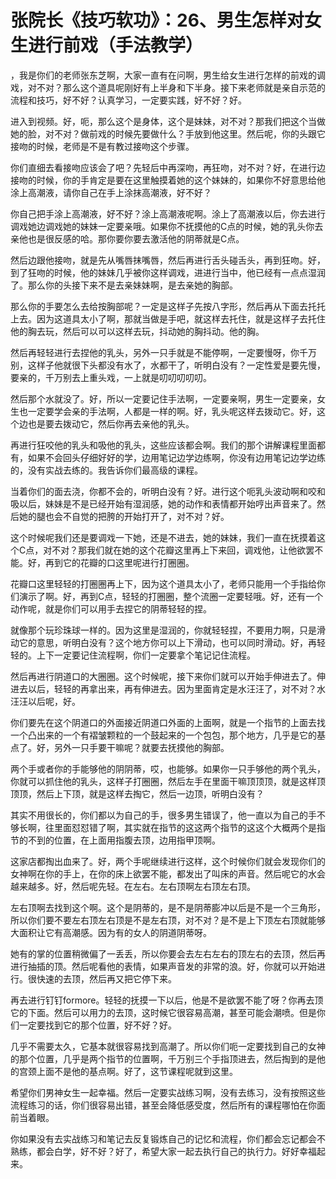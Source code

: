 # 张院长《技巧软功》：26、男生怎样对女生进行前戏（手法教学）

，我是你们的老师张东芝啊，大家一直有在问啊，男生给女生进行怎样的前戏的调戏，对不对？那么这个道具呢刚好有上半身和下半身。接下来老师就是亲自示范的流程和技巧，好不好？认真学习，一定要实践，好不好？好。

进入到视频。好，呃，那么这个是身体，这个是妹妹，对不对？那我们把这个当做她的脸，对不对？做前戏的时候先要做什么？手放到他这里。然后呢，你的头跟它接吻的时候，老师是不是有教过接吻这个步骤。

你们直细去看接吻应该会了吧？先轻后中再深吻，再狂吻，对不对？好，在进行边接吻的时候，你的手肯定是要在这里触摸着她的这个妹妹的，如果你不好意思给他涂上高潮液，请你自己在手上涂抹高潮液，好不好？

你自己把手涂上高潮液，好不好？涂上高潮液呢啊。涂上了高潮液以后，你去进行调戏她边调戏她的妹妹一定要亲哦。如果你不抚摸他的C点的时候，她的乳头你去亲他也是很反感的哈。那你要你要去激活他的阴蒂就是C点。

然后边跟他接吻，就是先从嘴唇抹嘴唇，然后再进行舌头碰舌头，再到狂吻。好，到了狂吻的时候，他的妹妹几乎被你这样调戏，进进行当中，他已经有一点点湿润了。那么你的头接下来不是去亲妹妹啊，是去亲她的胸部。

那么你的手要怎么去给按胸部呢？一定是这样子先按八字形，然后再从下面去托托上去。因为这道具太小了啊，那就当做是手吧，就这样去托住，就是这样子去托住他的胸去玩，然后可以可以这样去玩，抖动她的胸抖动。他的胸。

然后再轻轻进行去捏他的乳头，另外一只手就是不能停啊，一定要慢呀，你千万别，这样子他就很下头都没有水了，水都干了，听明白没有？一定性爱是要先慢，要亲的，千万别去上重头戏，一上就是叨叨叨叨叨。

然后那个水就没了。好，所以一定要记住手法啊，一定要亲啊，男生一定要亲，女生也一定要学会亲的手法啊，人都是一样的啊。好，乳头呢这样去拨动它。好，这个边也是要去拨动它，然后你再去亲他的乳头。

再进行狂咬他的乳头和吸他的乳头，这些应该都会啊。我们的那个讲解课程里面都有，如果不会回头仔细好好的学，边用笔记边学边练啊，你没有边用笔记边学边练的，没有实战去练的。我告诉你们最高级的课程。

当着你们的面去浇，你都不会的，听明白没有？好。进行这个呃乳头波动啊和咬和吸以后，妹妹是不是已经开始有湿润感，她的动作和表情都开始哼出声音来了。然后她的腿也会不自觉的把胯的开始打开了，对不对？好。

这个时候呢我们还是要调戏一下她，还是不进去，她的妹妹，我们一直在抚摸着这个C点，对不对？那我们就在她的这个花瓣这里再上下来回，调戏他，让他欲罢不能。好，再到它的花瓣的口这里呢进行打圈圈。

花瓣口这里轻轻的打圈圈再上下，因为这个道具太小了，老师只能用一个手指给你们演示了啊。好，再到C点，轻轻的打圈圈，整个流圈一定要轻哦。好，还有一个动作呢，就是你们可以用手去捏它的阴蒂轻轻的捏。

就像那个玩珍珠球一样的。因为这里是湿润的，你就轻轻捏，不要用力啊，只是滑动它的意思，听明白没有？这个地方你可以上下滑动，也可以同时滑动。好，再轻轻的。上下一定要记住流程啊，你们一定要拿个笔记记住流程。

然后再进行阴道口的大圈圈。这个时候呢，接下来你们就可以开始手伸进去了。伸进去以后，轻轻的再拿出来，再有伸进去。因为里面肯定是水汪汪了，对不对？水汪汪以后呢，好。

你们要先在这个阴道口的外面接近阴道口外面的上面啊，就是一个指节的上面去找一个凸出来的一个有褶皱颗粒的一个鼓起来的一个包包，那个地方，几乎是它的基点了。好，另外一只手要干嘛呢？就要去抚摸他的胸部。

两个手或者你的手能够他的阴阴蒂，哎，也能够。如果你一只手够他的两个乳头，你就可以抓住他的乳头，这样子打圈圈，然后左手在里面干嘛顶顶顶，就是这样顶顶顶，然后上下顶，就是这样去掏它，然后一边顶，听明白没有？

其实不用很长的，你们都以为自己的手，很多男生错误了，他一直以为自己的手不够长啊，往里面怼怼错了啊，其实就在指节的这这两个指节的这这个大概两个是指节的不到的位置，在上面用指腹去顶，边用指甲顶啊。

这家店都掏出血来了。好，两个手呢继续进行这样，这个时候你们就会发现你们的女神啊在你的手上，在你的床上欲罢不能，都发出了叫床的声音。然后呢它的水会越来越多。好，然后呢先轻。在左右。左右顶啊左右顶左右顶。

左右顶啊去找到这个啊。这个是阴蒂的，是不是阴蒂膨冲以后是不是一个三角形，所以你们要不要左右顶左右顶是不是左右顶，对不对？是不是上下顶左右顶就能够大面积让它有高潮感。因为有的女人的阴道阴蒂呀。

她有的掌的位置稍微偏了一丢丢，所以你要会去左右左右的顶左右的去顶，然后再进行抽插的顶。然后呢看他的表情，如果声音发的非常的浪。好，你就可以开始进行。很快速的去顶，然后再又把它停下来。

再去进行钉钉formore。轻轻的抚摸一下以后，他是不是欲罢不能了呀？你再去顶它的下面。然后可以用力的去顶，这时候它很容易高潮，甚至可能会潮喷。但是你们一定要找到它的那个位置，好不好？好。

几乎不需要太久，它基本就很容易找到高潮了。所以你们呃一定要找到自己的女神的那个位置，几乎是两个指节的位置啊，千万别三个手指顶进去，然后掏到的是他的宫颈上面不是他的基点啊。好了，这节课程呢就到这里。

希望你们男神女生一起幸福。然后一定要实战练习啊，没有去练习，没有按照这些流程练习的话，你们很容易出错，甚至会降低感受度，然后所有的课程哪怕在你面前当着眼。

你如果没有去实战练习和笔记去反复锻炼自己的记忆和流程，你们都会忘记都会不熟练，都会白学，好不好？好了，希望大家一起去执行自己的执行力。好好幸福起来。

